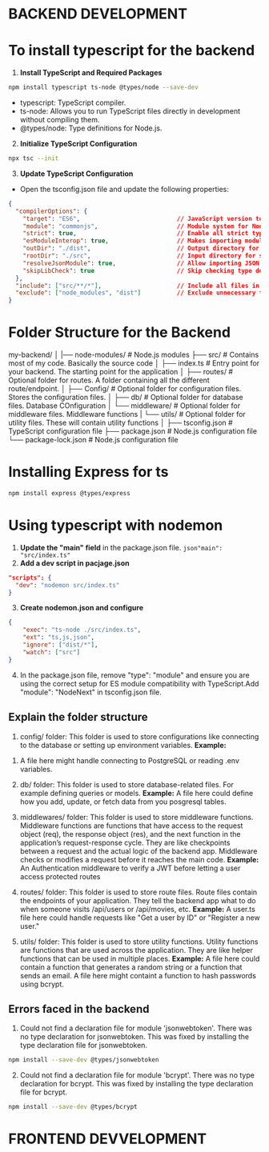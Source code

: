 # BACKEND DEVELOPMENT

# To install typescript for the backend
1. <b>Install TypeScript and Required Packages</b>
```bash
npm install typescript ts-node @types/node --save-dev
```
- typescript: TypeScript compiler.
- ts-node: Allows you to run TypeScript files directly in development without compiling them.
- @types/node: Type definitions for Node.js.

2. <b>Initialize TypeScript Configuration</b>
```bash
npx tsc --init
```
3. <b>Update TypeScript Configuration</b>
- Open the tsconfig.json file and update the following properties:
```json
{
  "compilerOptions": {
    "target": "ES6",                           // JavaScript version to output
    "module": "commonjs",                      // Module system for Node.js
    "strict": true,                            // Enable all strict type-checking options
    "esModuleInterop": true,                   // Makes importing modules easier
    "outDir": "./dist",                        // Output directory for compiled files
    "rootDir": "./src",                        // Input directory for source files
    "resolveJsonModule": true,                 // Allow importing JSON files
    "skipLibCheck": true                       // Skip checking type definitions
  },
  "include": ["src/**/*"],                     // Include all files in the src folder
  "exclude": ["node_modules", "dist"]          // Exclude unnecessary files
}

```

# Folder Structure for the Backend
my-backend/
│
|── node-modules/         # Node.js modules
├── src/                  # Contains most of my code. Basically the source code
│   ├── index.ts          # Entry point for your backend. The starting point for the application
│   ├── routes/           # Optional folder for routes. A folder containing all the different route/endpoint.
│   ├── Config/           # Optional folder for configuration files. Stores the configuration files.
│   ├── db/               # Optional folder for database files. Database COnfiguration
│   └── middleware/       # Optional folder for middleware files. Middleware functions
|   └── utils/            # Optional folder for utility files. These will contain utility functions
│
├── tsconfig.json         # TypeScript configuration file
├── package.json          # Node.js configuration file
└── package-lock.json     # Node.js configuration file

# Installing Express for ts
```bash
npm install express @types/express
```

# Using typescript with nodemon
1. <b>Update the "main" field</b> in the package.json file. ```json"main": "src/index.ts"```
2. <b>Add a dev script in pacjage.json</b>
```json
"scripts": {
  "dev": "nodemon src/index.ts"
}
```
3. <b> Create nodemon.json and configure</b>
```json
{
    "exec": "ts-node ./src/index.ts",
    "ext": "ts,js,json",            
    "ignore": ["dist/*"],
    "watch": ["src"]
}
```
4. In the package.json file, remove "type": "module" and ensure you are using the correct setup for ES module compatibility with TypeScript.Add "module": "NodeNext" in tsconfig.json file.

## Explain the folder structure
1. config/ folder: This folder is used to store configurations like connecting to the database or setting up environment variables.
<b>Example:</b>
<ol>
<li>A file here might handle connecting to PostgreSQL or reading .env variables.</li>
</ol>

2. db/ folder: This folder is used to store database-related files. For example defining queries or models.
<b>Example:</b>
A file here could define how you add, update, or fetch data from you posgresql tables.

3. middlewares/ folder: This folder is used to store middleware functions. Middleware functions are functions that have access to the request object (req), the response object (res), and the next function in the application’s request-response cycle. They are like checkpoints between a request and the actual logic of the backend app. Middleware checks or modifies a request before it reaches the main code.
<b>Example:</b> An Authentication middleware to verify a JWT before letting a user access protected routes

4. routes/ folder: This folder is used to store route files. Route files contain the endpoints of your application. They tell the backend app what to do when someone visits /api/users or /api/movies, etc.
<b>Example:</b> A user.ts file here could handle requests like "Get a user by ID" or "Register a new user."

5. utils/ folder: This folder is used to store utility functions. Utility functions are functions that are used across the application. They are like helper functions that can be used in multiple places.
<b>Example:</b> A file here could contain a function that generates a random string or a function that sends an email. A file here might containt a function to hash passwords using bcrypt.

## Errors faced in the backend
1. Could not find a declaration file for module 'jsonwebtoken'. There was no type declaration for jsonwebtoken. This was fixed by installing the type declaration file for jsonwebtoken.
```bash
npm install --save-dev @types/jsonwebtoken
```

2. Could not find a declaration file for module 'bcrypt'. There was no type declaration for bcrypt. This was fixed by installing the type declaration file for bcrypt.
```bash
npm install --save-dev @types/bcrypt
```


# FRONTEND DEVVELOPMENT